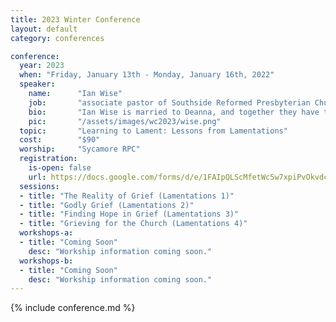 ```yaml
---
title: 2023 Winter Conference
layout: default
category: conferences

conference:
  year: 2023
  when: "Friday, January 13th - Monday, January 16th, 2022"
  speaker:
    name:      "Ian Wise"
    job:       "associate pastor of Southside Reformed Presbyterian Church"
    bio:       "Ian Wise is married to Deanna, and together they have two grown sons, and two teenage daughters. Having served churches in Michigan and the Carolinas, Ian came to Southside, Indianapolis in the summer of 2019 as Southside RPC's associate pastor. A native of South Carolina, Ian attended Erskine College and Reformed Theological Seminary, Charlotte.  He was ordained in 2002."
    pic:       "/assets/images/wc2023/wise.png"
  topic:       "Learning to Lament: Lessons from Lamentations" 
  cost:        "$90"
  worship:     "Sycamore RPC"
  registration:
    is-open: false
    url: https://docs.google.com/forms/d/e/1FAIpQLScMfetWc5w7xpiPvOkvdcAL5r2wQGo56FbPR29TGVuTjjf6rg/viewform
  sessions:
  - title: "The Reality of Grief (Lamentations 1)"
  - title: "Godly Grief (Lamentations 2)"
  - title: "Finding Hope in Grief (Lamentations 3)"
  - title: "Grieving for the Church (Lamentations 4)"
  workshops-a:
  - title: "Coming Soon"  
    desc: "Workship information coming soon."  
  workshops-b:
  - title: "Coming Soon"  
    desc: "Workship information coming soon."  
---
```

{% include conference.md %}
